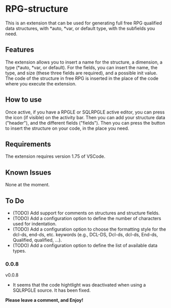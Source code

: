 # RPG-structure

This is an extension that can be used for generating full free RPG qualified data structures, with *auto, *var, or default type, with the subfields you need.

## Features

The extension allows you to insert a name for the structure, a dimension, a type (*auto, *var, or default). For the fields, you can insert the name, the type, and size (these three fields are required), and a possible init value.
The code of the structure in free RPG is inserted in the place of the code where you execute the extension.

## How to use

Once active, if you have a RPGLE or SQLRPGLE active editor, you can press the icon (if visible) on the activity bar.
Then you can add your structure data ("header"), and the different fields ("fields"). Then you can press the button to insert the structure on your code, in the place you need.

## Requirements

The extension requires version 1.75 of VSCode.

## Known Issues

None at the moment.

## To Do

- (TODO) Add support for comments on structures and structure fields.
- (TODO) Add a configuration option to define the number of characters used for indentation.
- (TODO) Add a configuration option to choose the formatting style for the dcl-ds, end-ds, etc. keywords (e.g., DCL-DS, Dcl-ds, dcl-ds, End-ds, Qualified, qualified, ...).
- (TODO) Add a configuration option to define the list of available data types.

### 0.0.8
v0.0.8
- It seems that the code hightlight was deactivated when using a SQLRPGLE source. It has been fixed.

**Please leave a comment, and Enjoy!**
